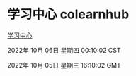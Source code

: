 # 学习中心 colearnhub
[学习中心](http://27.19.32.34:56308/colearnhub/)

2022年 10月 06日 星期四 00:10:02 CST

2022年 10月 05日 星期三 16:10:02 GMT
